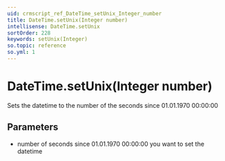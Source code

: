 ```yaml
---
uid: crmscript_ref_DateTime_setUnix_Integer_number
title: DateTime.setUnix(Integer number)
intellisense: DateTime.setUnix
sortOrder: 228
keywords: setUnix(Integer)
so.topic: reference
so.yml: 1
---
```


# DateTime.setUnix(Integer number)

Sets the datetime to the number of the seconds since 01.01.1970 00:00:00

## Parameters

* number of seconds since 01.01.1970 00:00:00 you want to set the datetime
